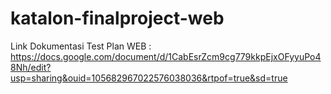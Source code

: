 # katalon-finalproject-web
Link Dokumentasi Test Plan WEB : https://docs.google.com/document/d/1CabEsrZcm9cg779kkpEjxOFyyuPo48Nh/edit?usp=sharing&ouid=105682967022576038036&rtpof=true&sd=true
